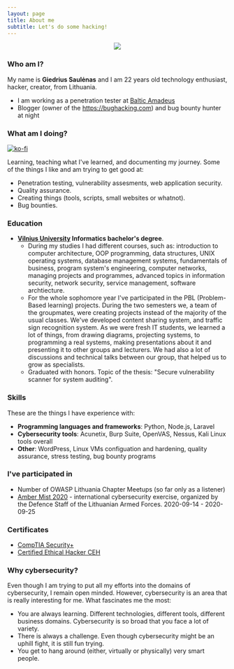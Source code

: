 ```yaml
---
layout: page
title: About me
subtitle: Let's do some hacking!
---
```

<center>
<a href="https://www.linkedin.com/in/giedrius-saul%C4%97nas-000554149/">
<img src="{{ 'assets/img/linkedin.png' | relative_url }}" />
</a>
</center>



### Who am I?


My name is **Giedrius Saulėnas** and I am 22 years old technology enthusiast, hacker, creator, from Lithuania.
- I am working as a penetration tester at [Baltic Amadeus](https://ba.lt/en/)
- Blogger (owner of the <a href="https://bughacking.com">https://bughacking.com</a>) and bug bounty hunter at night


### What am I doing?
[![ko-fi](https://www.ko-fi.com/img/githubbutton_sm.svg)](https://ko-fi.com/A0A51YT1E)

Learning, teaching what I've learned, and documenting my journey. Some of the things I like and am trying to get good at:
- Penetration testing, vulnerability assesments, web application security.
- Quality assurance.
- Creating things (tools, scripts, small websites or whatnot).
- Bug bounties.


### Education
- **[Vilnius University](https://www.vu.lt/en/) Informatics bachelor's degree**.
  - During my studies I had different courses, such as: introduction to computer architecture, OOP programming, data structures, UNIX operating systems, database management systems, fundamentals of business, program system's engineering, computer networks, managing projects and programmes, advanced topics in information security, network security, service management, software archtiecture.
  - For the whole sophomore year I've participated in the PBL (Problem-Based learning) projects. During the two semesters we, a team of the groupmates, were creating projects instead of the majority of the usual classes. We've developed content sharing system, and traffic sign recognition system. As we were fresh IT students, we learned a lot of things, from drawing diagrams, projecting systems, to programming a real systems, making presentations about it and presenting it to other groups and lecturers. We had also a lot of discussions and technical talks between our group, that helped us to grow as specialists.
  - Graduated with honors. Topic of the thesis: "Secure vulnerability scanner for system auditing".


### Skills
These are the things I have experience with:
- **Programming languages and frameworks**: Python, Node.js, Laravel
- **Cybersecurity tools**: Acunetix, Burp Suite, OpenVAS, Nessus, Kali Linux tools overall
- **Other**: WordPress, Linux VMs configuation and hardening, quality assurance, stress testing, bug bounty programs


### I've participated in
- Number of OWASP Lithuania Chapter Meetups (so far only as a listener)
- [Amber Mist 2020](/Amber-Mist-Cyber-Excercise/) - international cybersecurity exercise, organized by the Defence Staff of the Lithuanian Armed Forces. 2020-09-14 - 2020-09-25


### Certificates
- [CompTIA Security+](https://www.youracclaim.com/badges/61b71bc6-0c0c-4782-bbbd-f63aa40f1e51/linked_in_profile)
- [Certified Ethical Hacker CEH](https://aspen.eccouncil.org/VerifyBadge?type=certification&a=4GRQrlo1X2IwL8suIC55aTJSqKkAxIl0HqG6gfvSj2w=)


### Why cybersecurity?
Even though I am trying to put all my efforts into the domains of cybersecurity, I remain open minded. However, cybersecurity is an area that is really interesting for me. What fascinates me the most:
- You are always learning. Different technologies, different tools, different business domains. Cybersecurity is so broad that you face a lot of variety.
- There is always a challenge. Even though cybersecurity might be an uphill fight, it is still fun trying.
- You get to hang around (either, virtually or physically) very smart people.
